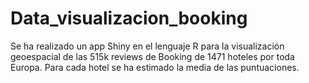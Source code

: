 # Data_visualizacion_booking

Se ha realizado un app Shiny en el lenguaje R para la visualización geoespacial de las 515k reviews de Booking de 1471 hoteles por toda Europa. Para cada hotel se ha estimado la media de las puntuaciones.
